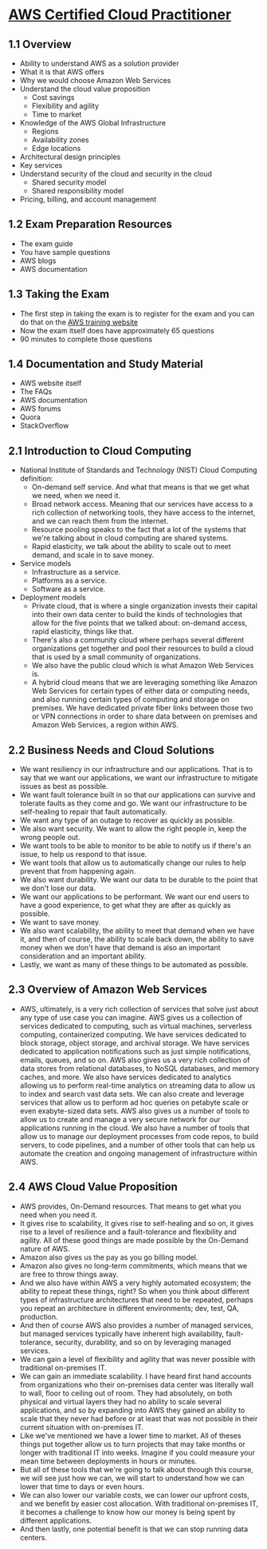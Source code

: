 # [AWS Certified Cloud Practitioner](https://learning.oreilly.com/videos/aws-certified-cloud/9780135175507/9780135175507-accp_01_00_00_00)
## 1.1 Overview
- Ability to understand AWS as a solution provider
- What it is that AWS offers 
- Why we would choose Amazon Web Services
- Understand the cloud value proposition
  - Cost savings
  - Flexibility and agility
  - Time to market
- Knowledge of the AWS Global Infrastructure
  - Regions
  - Availability zones
  - Edge locations
- Architectural design principles
- Key services
- Understand security of the cloud and security in the cloud
  - Shared security model
  - Shared responsibility model
- Pricing, billing, and account management
## 1.2 Exam Preparation Resources
- The exam guide
- You have sample questions
- AWS blogs
- AWS documentation
## 1.3 Taking the Exam
- The first step in taking the exam is to register for the exam and you can do that on the [AWS training website](http://www.aws.training)
- Now the exam itself does have approximately 65 questions
- 90 minutes to complete those questions
## 1.4 Documentation and Study Material
- AWS website itself
- The FAQs
- AWS documentation
- AWS forums
- Quora
- StackOverflow
## 2.1 Introduction to Cloud Computing
- National Institute of Standards and Technology (NIST) Cloud Computing definition:
  - On-demand self service. And what that means is that we get what we need, when we need it.
  - Broad network access. Meaning that our services have access to a rich collection of networking tools, they have access to the internet, and we can reach them from the internet. 
  - Resource pooling speaks to the fact that a lot of the systems that we're talking about in cloud computing are shared systems. 
  - Rapid elasticity, we talk about the ability to scale out to meet demand, and scale in to save money.
- Service models
  - Infrastructure as a service.
  - Platforms as a service.
  - Software as a service.
- Deployment models
  - Private cloud, that is where a single organization invests their capital into their own data center to build the kinds of technologies that allow for the five points that we talked about: on-demand access, rapid elasticity, things like that. 
  - There's also a community cloud where perhaps several different organizations get together and pool their resources to build a cloud that is used by a small community of organizations. 
  - We also have the public cloud which is what Amazon Web Services is. 
  - A hybrid cloud means that we are leveraging something like Amazon Web Services for certain types of either data or computing needs, and also running certain types of computing and storage on premises. We have dedicated private fiber links between those two or VPN connections in order to share data between on premises and Amazon Web Services, a region within AWS.
## 2.2 Business Needs and Cloud Solutions
- We want resiliency in our infrastructure and our applications. That is to say that we want our applications, we want our infrastructure to mitigate issues as best as possible. 
- We want fault tolerance built in so that our applications can survive and tolerate faults as they come and go. We want our infrastructure to be self-healing to repair that fault automatically. 
- We want any type of an outage to recover as quickly as possible. 
- We also want security. We want to allow the right people in, keep the wrong people out. 
- We want tools to be able to monitor to be able to notify us if there's an issue, to help us respond to that issue. 
- We want tools that allow us to automatically change our rules to help prevent that from happening again. 
- We also want durability. We want our data to be durable to the point that we don't lose our data. 
- We want our applications to be performant. We want our end users to have a good experience, to get what they are after as quickly as possible. 
- We want to save money.
- We also want scalability, the ability to meet that demand when we have it, and then of course, the ability to scale back down, the ability to save money when we don't have that demand is also an important consideration and an important ability. 
- Lastly, we want as many of these things to be automated as possible. 
## 2.3 Overview of Amazon Web Services
- AWS, ultimately, is a very rich collection of services that solve just about any type of use case you can imagine. AWS gives us a collection of services dedicated to computing, such as virtual machines, serverless computing, containerized computing. We have services dedicated to block storage, object storage, and archival storage. We have services dedicated to application notifications such as just simple notifications, emails, queues, and so on. AWS also gives us a very rich collection of data stores from relational databases, to NoSQL databases, and memory caches, and more. We also have services dedicated to analytics allowing us to perform real-time analytics on streaming data to allow us to index and search vast data sets. We can also create and leverage services that allow us to perform ad hoc queries on petabyte scale or even exabyte-sized data sets. AWS also gives us a number of tools to allow us to create and manage a very secure network for our applications running in the cloud. We also have a number of tools that allow us to manage our deployment processes from code repos, to build servers, to code pipelines, and a number of other tools that can help us automate the creation and ongoing management of infrastructure within AWS. 
## 2.4 AWS Cloud Value Proposition
- AWS provides, On-Demand resources. That means to get what you need when you need it. 
- It gives rise to scalability, it gives rise to self-healing and so on, it gives rise to a level of resilience and a fault-tolerance and flexibility and agility. All of these good things are made possible by the On-Demand nature of AWS. 
- Amazon also gives us the pay as you go billing model. 
- Amazon also gives no long-term commitments, which means that we are free to throw things away. 
- And we also have within AWS a very highly automated ecosystem; the ability to repeat these things, right? So when you think about different types of infrastructure architectures that need to be repeated, perhaps you repeat an architecture in different environments; dev, test, QA, production. 
- And then of course AWS also provides a number of managed services, but managed services typically have inherent high availability, fault-tolerance, security, durability, and so on by leveraging managed services. 
- We can gain a level of flexibility and agility that was never possible with traditional on-premises IT. 
- We can gain an immediate scalability. I have heard first hand accounts from organizations who their on-premises data center was literally wall to wall, floor to ceiling out of room. They had absolutely, on both physical and virtual layers they had no ability to scale several applications, and so by expanding into AWS they gained an ability to scale that they never had before or at least that was not possible in their current situation with on-premises IT. 
- Like we've mentioned we have a lower time to market. All of theses things put together allow us to turn projects that may take months or longer with traditional IT into weeks. Imagine if you could measure your mean time between deployments in hours or minutes. 
- But all of these tools that we're going to talk about through this course, we will see just how we can, we will start to understand how we can lower that time to days or even hours. 
- We can also lower our variable costs, we can lower our upfront costs, and we benefit by easier cost allocation. With traditional on-premises IT, it becomes a challenge to know how our money is being spent by different applications.
- And then lastly, one potential benefit is that we can stop running data centers. 
